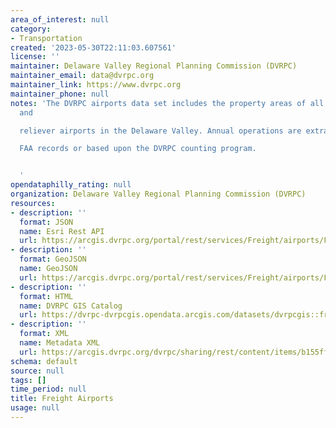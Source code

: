 ```yaml
---
area_of_interest: null
category:
- Transportation
created: '2023-05-30T22:11:03.607561'
license: ''
maintainer: Delaware Valley Regional Planning Commission (DVRPC)
maintainer_email: data@dvrpc.org
maintainer_link: https://www.dvrpc.org
maintainer_phone: null
notes: 'The DVRPC airports data set includes the property areas of all commercial
  and

  reliever airports in the Delaware Valley. Annual operations are extracted from

  FAA records or based upon the DVRPC counting program.


  '
opendataphilly_rating: null
organization: Delaware Valley Regional Planning Commission (DVRPC)
resources:
- description: ''
  format: JSON
  name: Esri Rest API
  url: https://arcgis.dvrpc.org/portal/rest/services/Freight/airports/FeatureServer/0
- description: ''
  format: GeoJSON
  name: GeoJSON
  url: https://arcgis.dvrpc.org/portal/rest/services/Freight/airports/FeatureServer/0/query?where=1=1&outsr=4326&outfields=*&f=geojson
- description: ''
  format: HTML
  name: DVRPC GIS Catalog
  url: https://dvrpc-dvrpcgis.opendata.arcgis.com/datasets/dvrpcgis::freight-airports
- description: ''
  format: XML
  name: Metadata XML
  url: https://arcgis.dvrpc.org/dvrpc/sharing/rest/content/items/b155ffe54ed3482e9c2029050220582a/info/metadata/metadata.xml?format=default
schema: default
source: null
tags: []
time_period: null
title: Freight Airports
usage: null
---
```

